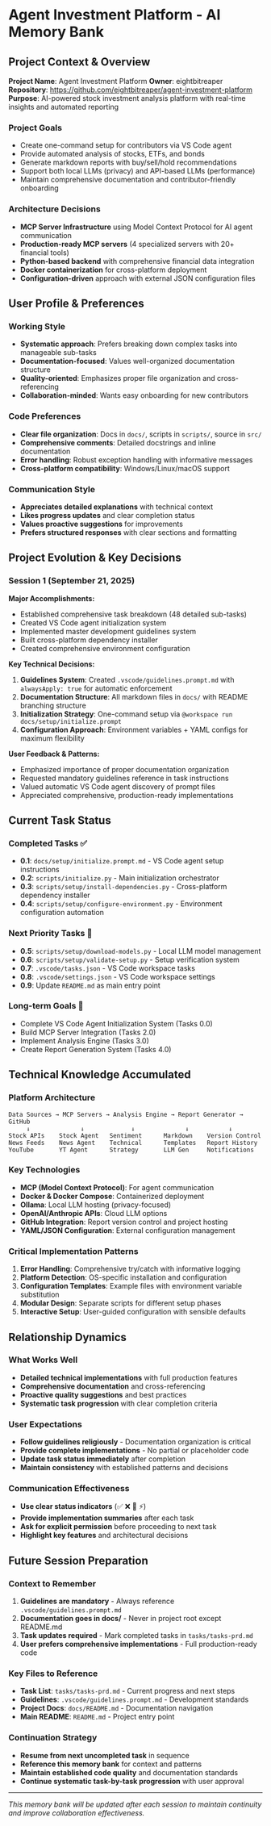 # Agent Investment Platform - AI Memory Bank

## Project Context & Overview

**Project Name**: Agent Investment Platform
**Owner**: eightbitreaper
**Repository**: https://github.com/eightbitreaper/agent-investment-platform
**Purpose**: AI-powered stock investment analysis platform with real-time insights and automated reporting

### Project Goals
- Create one-command setup for contributors via VS Code agent
- Provide automated analysis of stocks, ETFs, and bonds
- Generate markdown reports with buy/sell/hold recommendations
- Support both local LLMs (privacy) and API-based LLMs (performance)
- Maintain comprehensive documentation and contributor-friendly onboarding

### Architecture Decisions
- **MCP Server Infrastructure** using Model Context Protocol for AI agent communication
- **Production-ready MCP servers** (4 specialized servers with 20+ financial tools)
- **Python-based backend** with comprehensive financial data integration
- **Docker containerization** for cross-platform deployment
- **Configuration-driven** approach with external JSON configuration files

## User Profile & Preferences

### Working Style
- **Systematic approach**: Prefers breaking down complex tasks into manageable sub-tasks
- **Documentation-focused**: Values well-organized documentation structure
- **Quality-oriented**: Emphasizes proper file organization and cross-referencing
- **Collaboration-minded**: Wants easy onboarding for new contributors

### Code Preferences
- **Clear file organization**: Docs in `docs/`, scripts in `scripts/`, source in `src/`
- **Comprehensive comments**: Detailed docstrings and inline documentation
- **Error handling**: Robust exception handling with informative messages
- **Cross-platform compatibility**: Windows/Linux/macOS support

### Communication Style
- **Appreciates detailed explanations** with technical context
- **Likes progress updates** and clear completion status
- **Values proactive suggestions** for improvements
- **Prefers structured responses** with clear sections and formatting

## Project Evolution & Key Decisions

### Session 1 (September 21, 2025)
**Major Accomplishments:**
- Established comprehensive task breakdown (48 detailed sub-tasks)
- Created VS Code agent initialization system
- Implemented master development guidelines system
- Built cross-platform dependency installer
- Created comprehensive environment configuration

**Key Technical Decisions:**
1. **Guidelines System**: Created `.vscode/guidelines.prompt.md` with `alwaysApply: true` for automatic enforcement
2. **Documentation Structure**: All markdown files in `docs/` with README branching structure
3. **Initialization Strategy**: One-command setup via `@workspace run docs/setup/initialize.prompt`
4. **Configuration Approach**: Environment variables + YAML configs for maximum flexibility

**User Feedback & Patterns:**
- Emphasized importance of proper documentation organization
- Requested mandatory guidelines reference in task instructions
- Valued automatic VS Code agent discovery of prompt files
- Appreciated comprehensive, production-ready implementations

## Current Task Status

### Completed Tasks ✅
- **0.1**: `docs/setup/initialize.prompt.md` - VS Code agent setup instructions
- **0.2**: `scripts/initialize.py` - Main initialization orchestrator
- **0.3**: `scripts/setup/install-dependencies.py` - Cross-platform dependency installer
- **0.4**: `scripts/setup/configure-environment.py` - Environment configuration automation

### Next Priority Tasks 🎯
- **0.5**: `scripts/setup/download-models.py` - Local LLM model management
- **0.6**: `scripts/setup/validate-setup.py` - Setup verification system
- **0.7**: `.vscode/tasks.json` - VS Code workspace tasks
- **0.8**: `.vscode/settings.json` - VS Code workspace settings
- **0.9**: Update `README.md` as main entry point

### Long-term Goals 🚀
- Complete VS Code Agent Initialization System (Tasks 0.0)
- Build MCP Server Integration (Tasks 2.0)
- Implement Analysis Engine (Tasks 3.0)
- Create Report Generation System (Tasks 4.0)

## Technical Knowledge Accumulated

### Platform Architecture
```
Data Sources → MCP Servers → Analysis Engine → Report Generator → GitHub
     ↓              ↓             ↓              ↓           ↓
Stock APIs    Stock Agent   Sentiment      Markdown    Version Control
News Feeds    News Agent    Technical      Templates   Report History
YouTube       YT Agent      Strategy       LLM Gen     Notifications
```

### Key Technologies
- **MCP (Model Context Protocol)**: For agent communication
- **Docker & Docker Compose**: Containerized deployment
- **Ollama**: Local LLM hosting (privacy-focused)
- **OpenAI/Anthropic APIs**: Cloud LLM options
- **GitHub Integration**: Report version control and project hosting
- **YAML/JSON Configuration**: External configuration management

### Critical Implementation Patterns
1. **Error Handling**: Comprehensive try/catch with informative logging
2. **Platform Detection**: OS-specific installation and configuration
3. **Configuration Templates**: Example files with environment variable substitution
4. **Modular Design**: Separate scripts for different setup phases
5. **Interactive Setup**: User-guided configuration with sensible defaults

## Relationship Dynamics

### What Works Well
- **Detailed technical implementations** with full production features
- **Comprehensive documentation** and cross-referencing
- **Proactive quality suggestions** and best practices
- **Systematic task progression** with clear completion criteria

### User Expectations
- **Follow guidelines religiously** - Documentation organization is critical
- **Provide complete implementations** - No partial or placeholder code
- **Update task status immediately** after completion
- **Maintain consistency** with established patterns and decisions

### Communication Effectiveness
- **Use clear status indicators** (✅ ❌ 🎯 ⚡)
- **Provide implementation summaries** after each task
- **Ask for explicit permission** before proceeding to next task
- **Highlight key features** and architectural decisions

## Future Session Preparation

### Context to Remember
1. **Guidelines are mandatory** - Always reference `.vscode/guidelines.prompt.md`
2. **Documentation goes in docs/** - Never in project root except README.md
3. **Task updates required** - Mark completed tasks in `tasks/tasks-prd.md`
4. **User prefers comprehensive implementations** - Full production-ready code

### Key Files to Reference
- **Task List**: `tasks/tasks-prd.md` - Current progress and next steps
- **Guidelines**: `.vscode/guidelines.prompt.md` - Development standards
- **Project Docs**: `docs/README.md` - Documentation navigation
- **Main README**: `README.md` - Project entry point

### Continuation Strategy
- **Resume from next uncompleted task** in sequence
- **Reference this memory bank** for context and patterns
- **Maintain established code quality** and documentation standards
- **Continue systematic task-by-task progression** with user approval

---

*This memory bank will be updated after each session to maintain continuity and improve collaboration effectiveness.*

